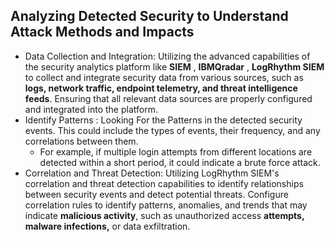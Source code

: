 ## Analyzing Detected Security to Understand Attack Methods and Impacts
- Data Collection and Integration: Utilizing the advanced capabilities of the security analytics platform like **SIEM** , **IBMQradar** , **LogRhythm SIEM** to collect and integrate security data from various sources, such as **logs, network traffic, endpoint telemetry, and threat intelligence feeds**. Ensuring that all relevant data sources are properly configured and integrated into the platform.
 - Identify Patterns : Looking For the Patterns in the detected security events. This could include the types of events, their frequency, and any correlations between them. 
	 - For example, if multiple login attempts from different locations are detected within a short period, it could indicate a brute force attack.
- Correlation and Threat Detection: Utilizing LogRhythm SIEM's correlation and threat detection capabilities to identify relationships between security events and detect potential threats. Configure correlation rules to identify patterns, anomalies, and trends that may indicate **malicious activity**, such as unauthorized access **attempts, malware infections,** or data exfiltration.
